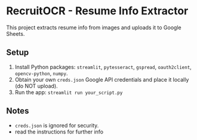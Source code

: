 # RecruitOCR - Resume Info Extractor

This project extracts resume info from images and uploads it to Google Sheets.

## Setup
1. Install Python packages: `streamlit`, `pytesseract`, `gspread`, `oauth2client`, `opencv-python`, `numpy`.
2. Obtain your own `creds.json` Google API credentials and place it locally (do NOT upload).
3. Run the app: `streamlit run your_script.py`

## Notes
- `creds.json` is ignored for security.
- read the instructions for further info
